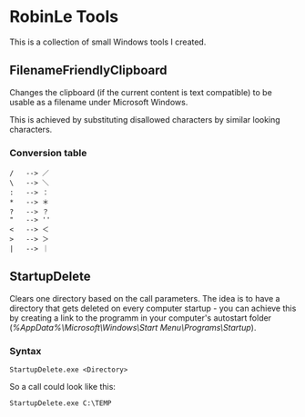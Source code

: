 ﻿# RobinLe Tools
This is a collection of small Windows tools I created.



## FilenameFriendlyClipboard
Changes the clipboard (if the current content is text compatible) to be usable as a filename under Microsoft Windows.

This is achieved by substituting disallowed characters by similar looking characters.

### Conversion table
```
/	-->	／
\	-->	＼
:	-->	：
*	-->	＊
?	-->	？
"	-->	''
<	-->	＜
>	-->	＞
|	-->	｜
```


## StartupDelete
Clears one directory based on the call parameters.
The idea is to have a directory that gets deleted on every computer startup - you can achieve this by creating a link to the programm in your computer's autostart folder (*%AppData%\Microsoft\Windows\Start Menu\Programs\Startup*).

### Syntax
```
StartupDelete.exe <Directory>
```
So a call could look like this:
```
StartupDelete.exe C:\TEMP
```
